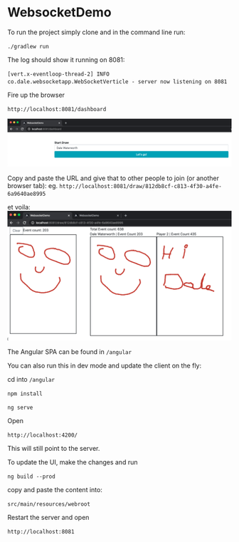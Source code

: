 # WebsocketDemo

To run the project simply clone and in the command line run:

`./gradlew run`

The log should show it running on 8081:

`[vert.x-eventloop-thread-2] INFO  co.dale.websocketapp.WebSocketVerticle - server now listening on 8081`

Fire up the browser

`http://localhost:8081/dashboard`

![Alt text](img/Screenshot2020-07-20at16.44.50.png?raw=true "Dashboard")

Copy and paste the URL and give that to other people to join (or another browser tab):
eg. `http://localhost:8081/draw/812db8cf-c813-4f30-a4fe-6a9640ae8995`

et voila:
![Alt text](img/Screenshot2020-07-20at16.56.11.png?raw=true "Dashboard")

The Angular SPA can be found in 
`/angular`

You can also run this in dev mode and update the client on the fly:

cd into `/angular`

`npm install`

`ng serve`

Open 

`http://localhost:4200/`

This will still point to the server.

To update the UI, make the changes and run

`ng build --prod`

copy and paste the content into:

`src/main/resources/webroot`

Restart the server and open

`http://localhost:8081`
